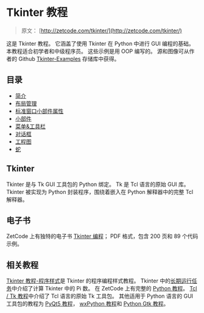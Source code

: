 # Tkinter 教程

> 原文： [http://zetcode.com/tkinter/](http://zetcode.com/tkinter/)

这是 Tkinter 教程。 它涵盖了使用 Tkinter 在 Python 中进行 GUI 编程的基础。 本教程适合初学者和中级程序员。 这些示例是用 OOP 编写的。 源和图像可从作者的 Github [Tkinter-Examples](https://github.com/janbodnar/Tkinter-Examples) 存储库中获得。

## 目录


*   [简介](introduction/)
*   [布局管理](layout/)
*   [标准窗口小部件属性](attributes/)
*   [小部件](widgets/)
*   [菜单&工具栏](menustoolbars/)
*   [对话框](dialogs/)
*   [工程图](drawing/)
*   [蛇](snake/)


## Tkinter

Tkinter 是与 Tk GUI 工具包的 Python 绑定。 Tk 是 Tcl 语言的原始 GUI 库。 Tkinter 被实现为 Python 封装程序，围绕着嵌入在 Python 解释器中的完整 Tcl 解释器。

## 电子书

ZetCode 上有独特的电子书 [Tkinter 编程](/ebooks/tkinter/)； PDF 格式，包含 200 页和 89 个代码示例。

## 相关教程

[Tkinter 教程-程序样式](/python/tkinter/)是 Tkinter 的程序编程样式教程。 Tkinter 中的[长期运行任务](/articles/tkinterlongruntask/)中介绍了计算 Tkinter 中的 Pi 数。 在 ZetCode 上有完整的 [Python 教程](/lang/python/)。 [Tcl / Tk 教程](/gui/tcltktutorial/)中介绍了 Tcl 语言的原始 Tk 工具包。 其他适用于 Python 语言的 GUI 工具包的教程为 [PyQt5 教程](/gui/pyqt5/)， [wxPython 教程](/wxpython/)和 [Python Gtk 教程](/python/gtk/)。